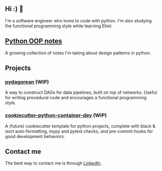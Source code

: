 ## Hi :) 👋

I'm a software engineer who loves to code with python. I'm also studying the functional programming style while learning Elixir.

## [Python OOP notes](https://github.com/rengler33/python_oop)

A growing collection of notes I'm taking about design patterns in python.

## Projects


### [pydagorean](https://github.com/rengler33/pydagorean) (WIP)

A way to construct DAGs for data pipelines, built on top of networkx. Useful for writing procedural code and encourages a functional programming style.



### [cookiecutter-python-container-dev](https://github.com/rengler33/python_docker_starter) (WIP)

A (future) cookiecutter template for python projects, complete with black & isort auto-formatting, mypy and pytest checks, and pre-commit hooks for good development behaviors.



## Contact me

The best way to contact me is through [LinkedIn](https://www.linkedin.com/in/rengler33/).
